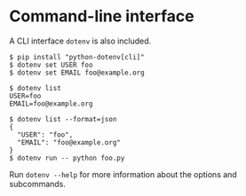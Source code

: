 # Command-line interface

A CLI interface `dotenv` is also included.

```shell
$ pip install "python-dotenv[cli]"
$ dotenv set USER foo
$ dotenv set EMAIL foo@example.org

$ dotenv list
USER=foo
EMAIL=foo@example.org

$ dotenv list --format=json
{
  "USER": "foo",
  "EMAIL": "foo@example.org"
}
$ dotenv run -- python foo.py
```

Run `dotenv --help` for more information about the options and subcommands.
